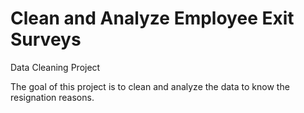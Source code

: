# Clean and Analyze Employee Exit Surveys
Data Cleaning Project

The goal of this project is to clean and analyze the data to know the resignation reasons.
